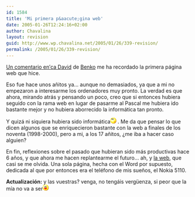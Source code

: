 ```yaml
---
id: 1584
title: 'Mi primera p&aacute;gina web'
date: 2005-01-26T12:24:16+02:00
author: Chavalina
layout: revision
guid: http://www.wp.chavalina.net/2005/01/26/339-revision/
permalink: /2005/01/26/339-revision/
---
```

<a href="http://dmnet.bitacoras.com/index.php?id=7418" target="_blank">Un comentario en&prime;ca David</a> de <a href="http://cafeina.ladybenko.net/" target="_blank">Benko</a> me ha recordado la primera p&aacute;gina web que hice.

Eso fue hace unos a&ntilde;itos ya&#8230; aunque no demasiados, ya que a mi no empezaron a interesarme los ordenadores muy pronto. La verdad es que ahora, mirando atr&aacute;s y pensando un poco, creo que si entonces hubiera seguido con la rama web en lugar de pasarme al Pascal me hubiera ido bastante mejor y no hubiera aborrecido la inform&aacute;tica tan pronto. 

Y quiz&aacute; ni siquiera hubiera sido inform&aacute;tica![emo](/imagenes/emoticonos/pensativo.gif) . Me da que pensar lo que dicen algunos que se enriquecieron bastante con la web a finales de los noventa (1998-2000), pero a mi, a los 17 a&ntilde;itos, &iquest;me iba a hacer caso alguien?

En fin, reflexiones sobre el pasado que hubieran sido m&aacute;s productivas hace 6 a&ntilde;os, y que ahora me hacen replantearme el futuro&#8230; ah, y <a href="http://www.chavalina.net/varios/page2/nokia.html" target="_blank">la web</a>, que casi se me olvida. Una sola p&aacute;gina, hecha con el Word por supuesto, dedicada al que por entonces era el tel&eacute;fono de mis sue&ntilde;os, el Nokia 5110.

**Actualizaci&oacute;n:** y las vuestras? venga, no teng&aacute;is verg&uuml;enza, si peor que la m&iacute;a no va a ser![emo](/imagenes/emoticonos/risa.gif)